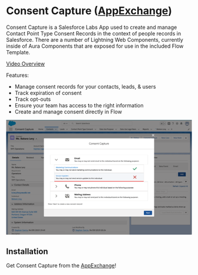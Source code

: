 # Consent Capture ([AppExchange](https://appexchange.salesforce.com/appxListingDetail?listingId=a0N3A00000FMiVQUA1))

Consent Capture is a Salesforce Labs App used to create and manage Contact Point Type Consent Records in the context of people records in Salesforce. There are a number of Lightning Web Components, currently inside of Aura Components that are exposed for use in the included Flow Template.

[Video Overview](https://www.youtube.com/watch?v=cMfEvTpUPoY)

Features:

- Manage consent records for your contacts, leads, & users
- Track expiration of consent
- Track opt-outs
- Ensure your team has access to the right information
- Create and manage consent directly in Flow

<img src="images/consent-capture.png" alt="Consent Capture screenshot"/>

## Installation

Get Consent Capture from the [AppExchange](https://appexchange.salesforce.com/appxListingDetail?listingId=a0N3A00000FMiVQUA1)!
